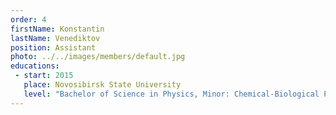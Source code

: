 ```yaml
---
order: 4
firstName: Konstantin
lastName: Venediktov
position: Assistant
photo: ../../images/members/default.jpg
educations:
 - start: 2015
   place: Novosibirsk State University
   level: "Bachelor of Science in Physics, Minor: Chemical-Biological Physics"
---
```


